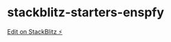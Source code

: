 # stackblitz-starters-enspfy

[Edit on StackBlitz ⚡️](https://stackblitz.com/edit/stackblitz-starters-enspfy)